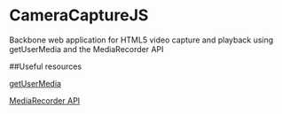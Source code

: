 CameraCaptureJS
======================================

Backbone web application for HTML5 video capture and playback using getUserMedia and the MediaRecorder API

##Useful resources

[getUserMedia](https://developer.mozilla.org/en-US/docs/NavigatorUserMedia.getUserMedia)

[MediaRecorder API](https://developer.mozilla.org/en-US/docs/Web/API/MediaRecorder_API)
